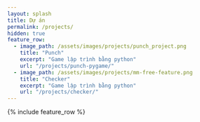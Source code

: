 ```yaml
---
layout: splash
title: Dự án
permalink: /projects/
hidden: true
feature_row:
  - image_path: /assets/images/projects/punch_project.png
    title: "Punch"
    excerpt: "Game lập trình bằng python"
    url: "/projects/punch-pygame/"
  - image_path: /assets/images/projects/mm-free-feature.png
    title: "Checker"
    excerpt: "Game lập trình bằng python"
    url: "/projects/checker/"
---
```


{% include feature_row %}